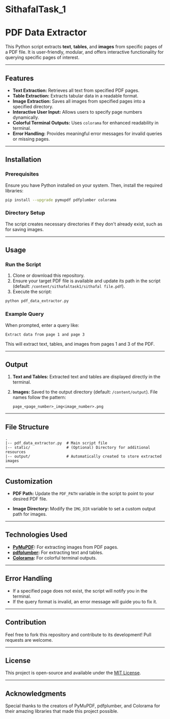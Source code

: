 # SithafalTask_1
# PDF Data Extractor

This Python script extracts **text**, **tables**, and **images** from specific pages of a PDF file. It is user-friendly, modular, and offers interactive functionality for querying specific pages of interest.

---

## Features

- **Text Extraction:** Retrieves all text from specified PDF pages.
- **Table Extraction:** Extracts tabular data in a readable format.
- **Image Extraction:** Saves all images from specified pages into a specified directory.
- **Interactive User Input:** Allows users to specify page numbers dynamically.
- **Colorful Terminal Outputs:** Uses `colorama` for enhanced readability in terminal.
- **Error Handling:** Provides meaningful error messages for invalid queries or missing pages.

---

## Installation

### Prerequisites
Ensure you have Python installed on your system. Then, install the required libraries:

```bash
pip install --upgrade pymupdf pdfplumber colorama
```

### Directory Setup
The script creates necessary directories if they don't already exist, such as for saving images.

---

## Usage

### Run the Script
1. Clone or download this repository.
2. Ensure your target PDF file is available and update its path in the script (default: `/content/sithafaltask1/sithafal file.pdf`).
3. Execute the script:

```bash
python pdf_data_extractor.py
```

### Example Query
When prompted, enter a query like:

```
Extract data from page 1 and page 3
```

This will extract text, tables, and images from pages 1 and 3 of the PDF.

---

## Output

1. **Text and Tables:**
   Extracted text and tables are displayed directly in the terminal.

2. **Images:**
   Saved to the output directory (default: `/content/output`). File names follow the pattern:

   ```
   page_<page_number>_img<image_number>.png
   ```

---

## File Structure

```plaintext
.
|-- pdf_data_extractor.py  # Main script file
|-- static/                # (Optional) Directory for additional resources
|-- output/                # Automatically created to store extracted images
```

---

## Customization

- **PDF Path:**
  Update the `PDF_PATH` variable in the script to point to your desired PDF file.

- **Image Directory:**
  Modify the `IMG_DIR` variable to set a custom output path for images.

---

## Technologies Used

- **[PyMuPDF](https://pymupdf.readthedocs.io/en/latest/):** For extracting images from PDF pages.
- **[pdfplumber](https://github.com/jsvine/pdfplumber):** For extracting text and tables.
- **[Colorama](https://pypi.org/project/colorama/):** For colorful terminal outputs.

---

## Error Handling

- If a specified page does not exist, the script will notify you in the terminal.
- If the query format is invalid, an error message will guide you to fix it.

---

## Contribution

Feel free to fork this repository and contribute to its development! Pull requests are welcome.

---

## License

This project is open-source and available under the [MIT License](LICENSE).

---

## Acknowledgments

Special thanks to the creators of PyMuPDF, pdfplumber, and Colorama for their amazing libraries that made this project possible.

